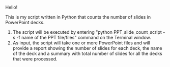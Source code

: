 Hello!

This is my script written in Python that counts the number of slides in PowerPoint decks.

1. The script will be executed by entering "python PPT_slide_count_script -s -f name of the PPT file/files" command on the Terminal window.
2. As input, the script will take one or more PowerPoint files and will provide a report showing the number of slides for each deck, the name of the deck and a summary with total number of slides for all the decks that were processed.
